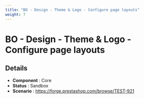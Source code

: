 ```yaml
---
title: "BO - Design - Theme & Logo - Configure page layouts"
weight: 7
---
```


# BO - Design - Theme & Logo - Configure page layouts
## Details
* **Component** : Core
* **Status** : Sandbox
* **Scenario** : https://forge.prestashop.com/browse/TEST-921

